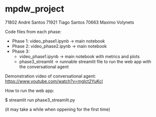 # mpdw_project


71802 André Santos
71921 Tiago Santos
70663 Maximo Volynets

Code files from each phase:
 - Phase 1: video_phase1.ipynb -> main notebook
 - Phase 2: video_phase2.ipynb -> main notebook
 - Phase 3:
   - video_phase1.ipynb -> main notebook with metrics and plots
   - phase3_streamlit -> runnable streamlit file to run the web app with the conversational agent

Demonstration video of conversational agent: https://www.youtube.com/watch?v=mgIct2YuKcI

How to run the web app:

$ streamlit run phase3_streamlit.py

(it may take a while when oppening for the first time)
